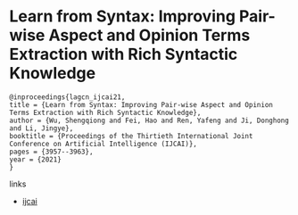 # Learn from Syntax: Improving Pair-wise Aspect and Opinion Terms Extraction with Rich Syntactic Knowledge

```
@inproceedings{lagcn_ijcai21,
title = {Learn from Syntax: Improving Pair-wise Aspect and Opinion Terms Extraction with Rich Syntactic Knowledge},
author = {Wu, Shengqiong and Fei, Hao and Ren, Yafeng and Ji, Donghong and Li, Jingye},
booktitle = {Proceedings of the Thirtieth International Joint Conference on Artificial Intelligence (IJCAI)},
pages = {3957--3963},
year = {2021}
}
```

links
- [ijcai](https://www.ijcai.org/Proceedings/2021/545)
